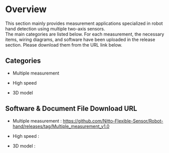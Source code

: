 # Overview

  This section mainly provides measurement applications specialized in robot hand detection using multiple two-axis sensors. <br>
  The main categories are listed below. For each measurement, the necessary items, wiring diagrams, and software have been uploaded in the release section. Please download them from the URL link below.

## Categories 
  - Multiple measurement

  - High speed
 
  - 3D model


## Software & Document File Download URL
  

 - Multiple measurement : https://github.com/Nitto-Flexible-Sensor/Robot-hand/releases/tag/Multiple_measurement_v1.0

 - High speed :

 - 3D model : 
